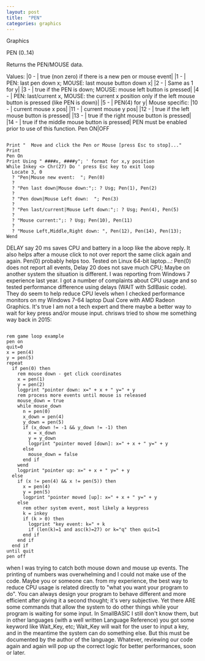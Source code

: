 ```yaml
---
layout: post
title:  "PEN"
categories: graphics
---
```

Graphics

PEN (0..14)

Returns the PEN/MOUSE data.


Values:
|0 - | true (non zero) if there is a new pen or mouse event|
|1 - | PEN: last pen down x; MOUSE: last mouse button down x|
|2 - | Same as 1 for y|
|3 - | true if the PEN is down; MOUSE: mouse left button is pressed|
|4 - | PEN: last/current x, MOUSE: the current x position only if the left mouse button is pressed (like PEN is down)|
|5 - | PEN(4) for y|
Mouse specific:
|10 - | current mouse x pos|
|11 - | current mouse y pos|
|12 - | true if the left mouse button is pressed|
|13 - | true if the right mouse button is pressed|
|14 - | true if the middle mouse button is pressed|
PEN must be enabled prior to use of this function. Pen ON|OFF

```

Print "  Move and click the Pen or Mouse [press Esc to stop]..."
Print 
Pen On
Print Using " ####x, ####y"; ' format for x,y position
While Inkey <> Chr(27) Do ' press Esc key to exit loop
  Locate 3, 0
  ? "Pen|Mouse new event:  "; Pen(0) 
  ? 
  ? "Pen last down|Mouse down:";: ? Usg; Pen(1), Pen(2) 
  ?
  ? "Pen down|Mouse Left down:  "; Pen(3) 
  ?
  ? "Pen last/current|Mouse Left down:";: ? Usg; Pen(4), Pen(5)
  ?
  ? "Mouse current:";: ? Usg; Pen(10), Pen(11) 
  ?
  ? "Mouse Left,Middle,Right down: ", Pen(12), Pen(14), Pen(13);
Wend 

```

DELAY say 20 ms saves CPU and battery in a loop like the above reply. 
It also helps after a mouse click to not over report the same click again and again. Pen(0) probably helps too.
Tested on Linux 64-bit laptop...:
Pen(0) does not report all events,
Delay 20 does not save much CPU; 
Maybe on another system the situation is different.
I was reporting from Windows 7 experience last year. I got a number of complaints about CPU usage and so tested performance difference using delays (WAIT with SdlBasic code). They do seem to help reduce CPU levels when I checked performance monitors on my Windows 7-64 laptop Dual Core with AMD Radeon Graphics.
It's true I am not a tech expert and there maybe a better way to wait for key press and/or mouse input. chrisws tried to show me something way back in 2015:
```

rem game loop example
pen on
quit=0
x = pen(4)
y = pen(5)
repeat
  if pen(0) then
    rem mouse down - get click coordinates
    x = pen(1)
    y = pen(2)
    logprint "pointer down: x=" + x + " y=" + y
    rem process more events until mouse is released
    mouse_down = true
    while mouse_down
      n = pen(0)
      x_down = pen(4)
      y_down = pen(5)
      if (x_down != -1 && y_down != -1) then
        x = x_down
        y = y_down
        logprint "pointer moved [down]: x=" + x + " y=" + y
      else
        mouse_down = false
      end if
    wend
    logprint "pointer up: x=" + x + " y=" + y
  else
    if (x != pen(4) && x != pen(5)) then
      x = pen(4)
      y = pen(5)
      logprint "pointer moved [up]: x=" + x + " y=" + y
    else
      rem other system event, most likely a keypress
      k = inkey
      if (k > 0) then
        logprint "key event: k=" + k
        if (len(k)=1 and asc(k)=27) or k="q" then quit=1
      end if    
    end if    
  end if
until quit
pen off

```

when I was trying to catch both mouse down and mouse up events. The printing of numbers was overwhelming and I could not make use of the code. Maybe you or someone can.
from my experience, the best way to reduce CPU usage is related directly to "what you want your program to do". You can always design your program to behave different and more efficient after giving it a second thought; it's very subjective.
Yet there ARE some commands that allow the system to do other things while your program is waiting for some input. In SmallBASIC I still don't know them, but in other languages (with a well written Language Reference) you got some keyword like Wait_Key, etc; Wait_Key will wait for the user to input a key, and in the meantime the system can do something else. But this must be documented by the author of the language.
Whatever, reviewing our code again and again will pop up the correct logic for better performances, soon or later.

